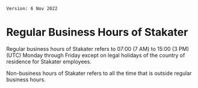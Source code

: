 `Version: 6 Nov 2022`

# Regular Business Hours of Stakater

Regular business hours of Stakater refers to 07:00 (7 AM) to 15:00 (3 PM) (UTC) Monday through Friday except on legal holidays of the country of residence for Stakater employees.

Non-business hours of Stakater refers to all the time that is outside regular business hours.
